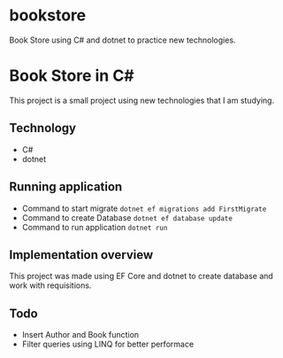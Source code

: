 # bookstore
Book Store using C# and dotnet to practice new technologies.

# Book Store in C# 

This project is a small project using new technologies that I am studying.

## Technology

* C#
* dotnet

## Running application

* Command to start migrate `dotnet ef migrations add FirstMigrate`
* Command to create Database `dotnet ef database update`
* Command to run application `dotnet run`

## Implementation overview

This project was made using EF Core and dotnet to create database and work with requisitions.

## Todo

* Insert Author and Book function
* Filter queries using LINQ for better performace